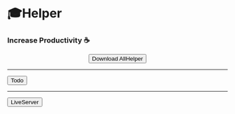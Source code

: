 # 🎓Helper 

### Increase Productivity ☕

<p align="center">
  <a href="https://github.com/kashyapprajapat/MsuHelper-/raw/main/msuextension.zip" download="msuextension.zip">
    <button>Download AllHelper</button>
  </a>
  <br/>
  <hr/>
  <a href="https://github.com/kashyapprajapat/MsuHelper-/raw/main/wayou.vscode-todo-highlight-1.0.5.vsix" download="wayou.vscode-todo-highlight-1.0.5.vsix">
    <button>Todo</button>
  </a>
  <br/>
  <hr/>
  <a href="https://github.com/kashyapprajapat/MsuHelper-/raw/main/ritwickdey.LiveServer-5.7.9.vsix" download="ritwickdey.LiveServer-5.7.9.vsix">
    <button>LiveServer</button>
  </a>
</p>
